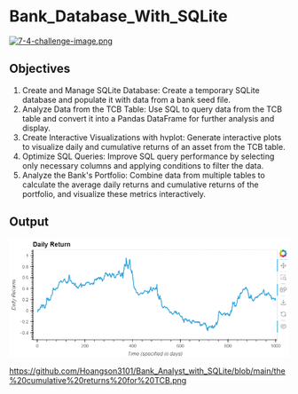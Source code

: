 # Bank_Database_With_SQLite
[![7-4-challenge-image.png](https://i.postimg.cc/Y0L3n2PV/7-4-challenge-image.png)](https://postimg.cc/sGy71zs9)
## Objectives
1. Create and Manage SQLite Database: Create a temporary SQLite database and populate it with data from a bank seed file.
2. Analyze Data from the TCB Table: Use SQL to query data from the TCB table and convert it into a Pandas DataFrame for further analysis and display.
3. Create Interactive Visualizations with hvplot: Generate interactive plots to visualize daily and cumulative returns of an asset from the TCB table.
4. Optimize SQL Queries: Improve SQL query performance by selecting only necessary columns and applying conditions to filter the data.
5. Analyze the Bank's Portfolio: Combine data from multiple tables to calculate the average daily returns and cumulative returns of the portfolio, and visualize these 
   metrics interactively.
## Output
![Alt text](https://github.com/Hoangson3101/Bank_Analyst_with_SQLite/blob/main/the%20cumulative%20returns%20for%20TCB.png)

https://github.com/Hoangson3101/Bank_Analyst_with_SQLite/blob/main/the%20cumulative%20returns%20for%20TCB.png
